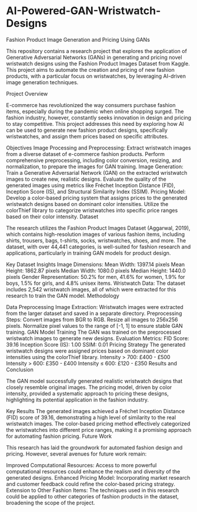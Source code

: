 # AI-Powered-GAN-Wristwatch-Designs

Fashion Product Image Generation and Pricing Using GANs

This repository contains a research project that explores the application of Generative Adversarial Networks (GANs) in generating and pricing novel wristwatch designs using the Fashion Product Images Dataset from Kaggle. This project aims to automate the creation and pricing of new fashion products, with a particular focus on wristwatches, by leveraging AI-driven image generation techniques.

Project Overview

E-commerce has revolutionized the way consumers purchase fashion items, especially during the pandemic when online shopping surged. The fashion industry, however, constantly seeks innovation in design and pricing to stay competitive. This project addresses this need by exploring how AI can be used to generate new fashion product designs, specifically wristwatches, and assign them prices based on specific attributes.

Objectives
Image Processing and Preprocessing:
Extract wristwatch images from a diverse dataset of e-commerce fashion products.
Perform comprehensive preprocessing, including color conversion, resizing, and normalization, to prepare the images for GAN training.
Image Generation:
Train a Generative Adversarial Network (GAN) on the extracted wristwatch images to create new, realistic designs.
Evaluate the quality of the generated images using metrics like Fréchet Inception Distance (FID), Inception Score (IS), and Structural Similarity Index (SSIM).
Pricing Model:
Develop a color-based pricing system that assigns prices to the generated wristwatch designs based on dominant color intensities.
Utilize the colorThief library to categorize wristwatches into specific price ranges based on their color intensity.
Dataset

The research utilizes the Fashion Product Images Dataset (Aggarwal, 2019), which contains high-resolution images of various fashion items, including shirts, trousers, bags, t-shirts, socks, wristwatches, shoes, and more. The dataset, with over 44,441 categories, is well-suited for fashion research and applications, particularly in training GAN models for product design.

Key Dataset Insights
Image Dimensions:
Mean Width: 1397.14 pixels
Mean Height: 1862.87 pixels
Median Width: 1080.0 pixels
Median Height: 1440.0 pixels
Gender Representation:
50.2% for men, 41.6% for women, 1.9% for boys, 1.5% for girls, and 4.8% unisex items.
Wristwatch Data:
The dataset includes 2,542 wristwatch images, all of which were extracted for this research to train the GAN model.
Methodology

Data Preprocessing
Image Extraction: Wristwatch images were extracted from the larger dataset and saved in a separate directory.
Preprocessing Steps:
Convert images from BGR to RGB.
Resize all images to 256x256 pixels.
Normalize pixel values to the range of [-1, 1] to ensure stable GAN training.
GAN Model Training
The GAN was trained on the preprocessed wristwatch images to generate new designs.
Evaluation Metrics:
FID Score: 39.16
Inception Score (IS): 1.00
SSIM: 0.01
Pricing Strategy
The generated wristwatch designs were assigned prices based on dominant color intensities using the colorThief library.
Intensity > 700: £400 - £500
Intensity > 600: £350 - £400
Intensity ≤ 600: £120 - £350
Results and Conclusion

The GAN model successfully generated realistic wristwatch designs that closely resemble original images. The pricing model, driven by color intensity, provided a systematic approach to pricing these designs, highlighting its potential application in the fashion industry.

Key Results
The generated images achieved a Fréchet Inception Distance (FID) score of 39.16, demonstrating a high level of similarity to the real wristwatch images.
The color-based pricing method effectively categorized the wristwatches into different price ranges, making it a promising approach for automating fashion pricing.
Future Work

This research has laid the groundwork for automated fashion design and pricing. However, several avenues for future work remain:

Improved Computational Resources: Access to more powerful computational resources could enhance the realism and diversity of the generated designs.
Enhanced Pricing Model: Incorporating market research and customer feedback could refine the color-based pricing strategy.
Extension to Other Fashion Items: The techniques used in this research could be applied to other categories of fashion products in the dataset, broadening the scope of the project.
